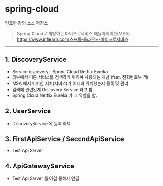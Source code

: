 # spring-cloud

인프런 강의 소스 저장소
> Spring Cloud로 개발하는 마이크로서비스 애플리케이션(MSA)
> https://www.inflearn.com/스프링-클라우드-마이크로서비스

---

## 1. DiscoveryService
- Service discovery - Spring Cloud Netflix Eureka
- 외부에서 다른 서비스를 검색하기 위하여 사용되는 개념 (feat. 전화번호부 책)
- MSA 에서 어떠한 서버(서비스)가 어디에 위치했는지 등록 및 관리
- 검색에 관련된게 Discovery Service 라고 함.
- Spring Cloud Netflix Eureka 가 그 역할을 함.

## 2. UserService
- DiscoveryService 에 등록 예제

## 3. FirstApiService / SecondApiService
- Test Api Server

## 4. ApiGatewayService
- Test Api Server 를 이걸 통해서 연결

